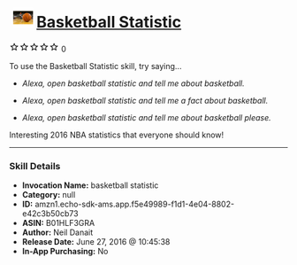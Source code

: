 # &nbsp;<img src="skill_icon" alt="Basketball Statistic icon" width="36"> [Basketball Statistic](http://alexa.amazon.com/#skills/amzn1.echo-sdk-ams.app.f5e49989-f1d1-4e04-8802-e42c3b50cb73)
![0 stars](../../images/ic_star_border_black_18dp_1x.png)![0 stars](../../images/ic_star_border_black_18dp_1x.png)![0 stars](../../images/ic_star_border_black_18dp_1x.png)![0 stars](../../images/ic_star_border_black_18dp_1x.png)![0 stars](../../images/ic_star_border_black_18dp_1x.png) 0

To use the Basketball Statistic skill, try saying...

* *Alexa, open basketball statistic and tell me about basketball.*

* *Alexa, open basketball statistic and tell me a fact about basketball.*

* *Alexa, open basketball statistic and tell me about basketball please.*

Interesting 2016 NBA statistics that everyone should know!

***

### Skill Details

* **Invocation Name:** basketball statistic
* **Category:** null
* **ID:** amzn1.echo-sdk-ams.app.f5e49989-f1d1-4e04-8802-e42c3b50cb73
* **ASIN:** B01HLF3GRA
* **Author:** Neil Danait
* **Release Date:** June 27, 2016 @ 10:45:38
* **In-App Purchasing:** No
